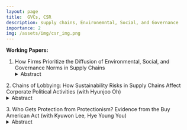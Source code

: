 ```yaml
---
layout: page
title:  GVCs, CSR
description: supply chains, Environemntal, Social, and Governance
importance: 2
img: /assets/img/csr_img.png
---
```



**Working Papers:**

1. How Firms Prioritize the Diffusion of Environmental, Social, and Governance Norms in Supply
Chains
     <details><summary>Abstract</summary>
     <p>Firms are increasingly responsible for the international diffusion of norms across environmental, labor, and governance domains. However, little is known about how firms allocate responsibility \textit{across} these domains. By considering multiple domains at once, I find that firms prioritize their efforts to uphold environmental norms ("E") over social ("S") and governance ("G") norms when they are pressured by customer firms and countries. This supports a new theory of firm obfuscation, in which competition in supply chains and the bundling of ratings across environmental, social, and governance (ESG) domains, incentivize firms to improve in less costly domains. To empirically test this theory, I match firm-level supply chain relationships to five datasets containing ESG ratings, ESG risk incidents, ESG proposals, country-level ESG regulatory instruments, and firm characteristics. </p>
     </details>

<p></p>
 2. Chains of Lobbying: How Sustainability Risks in Supply Chains Affect Corporate Political Activities (with Hyunjoo Oh)
    <details><summary>Abstract</summary>
     <p>With the growing emphasis on sustainability, downstream customer firms are increasingly accountable for their upstream suppliers' ESG violations, facing trade restrictions and limited access to international suppliers. This drives them to influence policy through lobbying, given the capital investments required to ensure ESG compliance and to alter supply chain relationships. We propose two hypotheses: (1) customer firms tend to increase lobbying efforts following their suppliers' ESG risk incidents, and (2) these efforts are more pronounced for environmental risks due to their visibility and salience. Using U.S. firm-level lobbying data, global supply chain data, ESG risk incidents, and firm characteristics from 2007-2019, our analysis shows that downstream firms increase lobbying expenditures, specifically trade issues, after ESG risk incidents. Moreover, environmental risk incidents lead to an increase in lobbying on environmental and trade issues, while social or governance risks do not affect lobbying expenditures. This study highlights how supply chain sustainability risks, particularly environmental issues, drive customer firms' lobbying behavior. </p>
     </details>

<p></p>
3. Who Gets Protection from Protectionism? Evidence from the Buy American Act (with Kyuwon Lee, Hye Young You)
      <details><summary>Abstract</summary>
     <p></p>
     </details>

